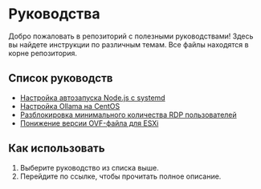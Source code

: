 # Руководства

Добро пожаловать в репозиторий с полезными руководствами! Здесь вы найдете инструкции по различным темам. Все файлы находятся в корне репозитория.

## Список руководств

- [Настройка автозапуска Node.js с systemd](./autostart_systemd_nodejs.md)
- [Настройка Ollama на CentOS](./centos_ollama.md)
- [Разблокировка минимального количества RDP пользователей](./how_to_update_rdp_user_aviable.md)
- [Понижение версии OVF-файла для ESXi](./howto_downgrade_version_esxi_ovf_file.md)

## Как использовать

1. Выберите руководство из списка выше.
2. Перейдите по ссылке, чтобы прочитать полное описание.
